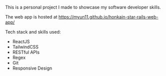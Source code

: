 This is a personal project I made to showcase my software developer skills.

The web app is hosted at https://myun11.github.io/honkain-star-rails-web-app/

Tech stack and skills used:
- ReactJS
- TailwindCSS
- RESTful APIs
- Regex
- Git
- Responsive Design
